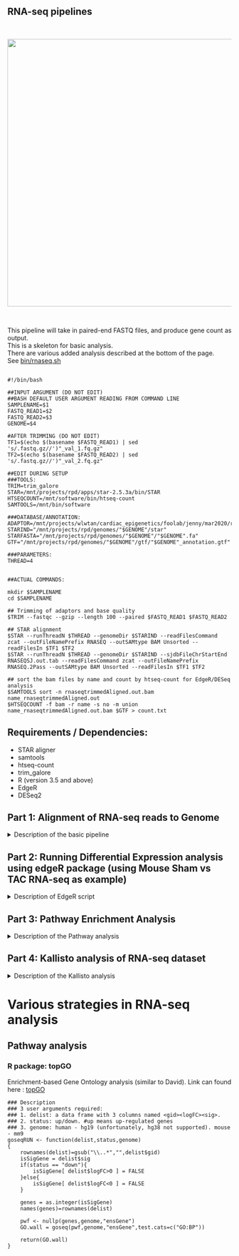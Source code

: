 ## RNA-seq pipelines  
<br/>  
<p align="center">
  <img height="600" src="https://github.com/lwtan90/wilsonNGS/blob/master/RNAseq/img/RNAseq_workflow.jpg">
</p>  
 
<br/>
  
This pipeline will take in paired-end FASTQ files, and produce gene count as output.  
This is a skeleton for basic analysis.  
There are various added analysis described at the bottom of the page.  
See [bin/rnaseq.sh](https://github.com/lwtan90/wilsonNGS/blob/master/RNAseq/bin/rnaseq.sh)  


```  

#!/bin/bash

##INPUT ARGUMENT (DO NOT EDIT)
##BASH DEFAULT USER ARGUMENT READING FROM COMMAND LINE
SAMPLENAME=$1
FASTQ_READ1=$2
FASTQ_READ2=$3
GENOME=$4

#AFTER TRIMMING (DO NOT EDIT)
TF1=$(echo $(basename $FASTQ_READ1) | sed 's/.fastq.gz//')"_val_1.fq.gz"
TF2=$(echo $(basename $FASTQ_READ2) | sed 's/.fastq.gz//')"_val_2.fq.gz"

##EDIT DURING SETUP
###TOOLS:
TRIM=trim_galore
STAR=/mnt/projects/rpd/apps/star-2.5.3a/bin/STAR
HTSEQCOUNT=/mnt/software/bin/htseq-count
SAMTOOLS=/mnt/bin/software

###DATABASE/ANNOTATION:
ADAPTOR=/mnt/projects/wlwtan/cardiac_epigenetics/foolab/jenny/mar2020/rnaseq/analysis_adaptor/illumina.fa
STARIND="/mnt/projects/rpd/genomes/"$GENOME"/star"
STARFASTA="/mnt/projects/rpd/genomes/"$GENOME"/"$GENOME".fa"
GTF="/mnt/projects/rpd/genomes/"$GENOME"/gtf/"$GENOME"_annotation.gtf"

###PARAMETERS:
THREAD=4


##ACTUAL COMMANDS:

mkdir $SAMPLENAME
cd $SAMPLENAME

## Trimming of adaptors and base quality
$TRIM --fastqc --gzip --length 100 --paired $FASTQ_READ1 $FASTQ_READ2

## STAR alignment
$STAR --runThreadN $THREAD --genomeDir $STARIND --readFilesCommand zcat --outFileNamePrefix RNASEQ --outSAMtype BAM Unsorted --readFilesIn $TF1 $TF2
$STAR --runThreadN $THREAD --genomeDir $STARIND --sjdbFileChrStartEnd RNASEQSJ.out.tab --readFilesCommand zcat --outFileNamePrefix RNASEQ.2Pass --outSAMtype BAM Unsorted --readFilesIn $TF1 $TF2

## sort the bam files by name and count by htseq-count for EdgeR/DESeq analysis
$SAMTOOLS sort -n rnaseqtrimmedAligned.out.bam name_rnaseqtrimmedAligned.out
$HTSEQCOUNT -f bam -r name -s no -m union name_rnaseqtrimmedAligned.out.bam $GTF > count.txt

```  
  
## Requirements / Dependencies:  
- STAR aligner  
- samtools  
- htseq-count  
- trim_galore  
- R (version 3.5 and above)  
- EdgeR  
- DESeq2  
 
  
 
## Part 1: Alignment of RNA-seq reads to Genome
<details>  
<summary> Description of the basic pipeline </summary>  

#### 1. **Trimming of the reads before mapping**  

```
$TRIM --fastqc --gzip --length 100 --paired $FASTQ_READ1 $FASTQ_READ2  

```  

Input files:  
```  
a. FASTQ_READ1 = FASTQ File Read 1  
b. FASTQ_READ2 = FASTQ File Read 2  
```  



  
This command trim the reads:  
a. base quality  
b. adaptors / index  
  
  
   
#### 2. **Mapping of sequencing reads**  
```
$STAR --runThreadN $THREAD --outFileNamePrefix rnaseqtrimmed --outSAMtype BAM Unsorted --genomeDir $STARIND --readFilesCommand zcat --readFilesIn $TF1 $TF2
```  


Input files:  
```
a. TF1 (trimmed fastq file R1)  
b. TF2 (trimmed fastq file R2)  
c. $STARIND = indices required for the mapping of sequencing reads.  

```

The details on various parameters can be found [here](https://github.com/alexdobin/STAR).
  
Running LOG:
```
Mar 13 23:10:09 ..... started STAR run  
Mar 13 23:10:10 ..... loading genome  
Mar 13 23:11:59 ..... started mapping  
Mar 14 02:11:40 ..... finished successfully  
```

  
#### 3. **Generation of RAW gene count using htseq-count**
```
$SAMTOOLS sort -n rnaseqtrimmedAligned.out.bam name_rnaseqtrimmedAligned.out
```   

Input files:
```
a. BAM file (sorted by read name / position )  
b. GTF files  
```

Output file (you need this for most analysis)
```
Filename: count.txt (gene count needed for EdgeR / DESeq)  
Format:  
<Gene ID> <unnormalized count>  
Example:
ENSMUSG00000093369.1	0  
ENSMUSG00000093370.1	3  
ENSMUSG00000093371.1	15  
ENSMUSG00000093373.1	0  
ENSMUSG00000093374.1	0  
__no_feature	9269724  
__ambiguous	97362  
__too_low_aQual	0  
__not_aligned	0  
__alignment_not_unique	3113139  

```
  
Description of the last 5 lines of each files:  
__no_feature: reads (or read pairs) which could not be assigned to any feature   
__ambiguous:  reads (or read pairs) which could have been assigned to more than one feature  
__too_low_aQual: reads (or read pairs) which were skipped due to the -a option  
__not_aligned: reads (or read pairs) in the SAM file without alignment  
__alignment_not_unique: reads (or read pairs) with more than one reported alignment.  
  
  
Running LOG:  
```
...  
31700000 SAM alignment record pairs processed.  
31800000 SAM alignment record pairs processed.  
31900000 SAM alignment record pairs processed.  
32000000 SAM alignment record pairs processed.  
32100000 SAM alignment record pairs processed.  
32200000 SAM alignment record pairs processed.  
32300000 SAM alignment record pairs processed.  
32400000 SAM alignment record pairs processed.  
32500000 SAM alignment record pairs processed.  
32600000 SAM alignment record pairs processed.  
32700000 SAM alignment record pairs processed.  
32800000 SAM alignment record pairs processed.  
32889607 SAM alignment pairs processed.  
```
  
</details>  
  
  
 
  
## Part 2: Running Differential Expression analysis using edgeR package (using Mouse Sham vs TAC RNA-seq as example)  
<details>  
<summary> Description of EdgeR script </summary>  

  

The differential analysis starts here:  
```
Rscript-3.5.1 edgeR.r <control group> < treatment group>  
```

   
###  Input  
Input file: countfile.txt (hard-coded for now)      
This file is a tab-delimited text file with 3 columns. Header is optional.    
| Column   | Description |
| -------- | ----------- |
| Column 1 | full path to the count file generated by htseq-count |
| Column 2 | sample id                                            |
| Column 3 | condition/grouping information used for DE analysis  |  
  
Example countfile.txt:  
| countfile | sampleid | group |
| --- | --- | --- |
| RMH3869_count.txt | RMH3869 | TAC |
| RMH3871_count.txt | RMH3871 | SHAM |
| RMH3872_count.txt | RMH3872 | TAC |
| RMH3874_count.txt | RMH3874 | SHAM |
| RMH3875_count.txt | RMH3875 | TAC |
| RMH3877_count.txt | RMH3877 | SHAM |

      

### Command  
I usualy run my R script on linux command line. You can also modify the script to make it work on Rstudio or any IDE.  
The command line will require two user arguments for this particular script. These arguments are the sample groupings. In my case, it will be SHAM and TAC.  
I am using R version 3.5.1.  
```
Rscript-3.5.1 single_edgeR.r SHAM TAC
```  

  
### R script (You can copy this into your RStudio if you are not running on linux like me. Dont use single_edgeR.r in that case.)  
This is the skeleton of generic edgeR analysis. You can start with this script first and slowly add/edit according to your experimental designs.  
  

```
filelist = read.table("countfile.txt")
names(filelist)=c("filename","sample","group")
gene2biotype = read.table("/mnt/projects/wlwtan/cardiac_epigenetics/pipeline/rnaseq_pipeline/resource/mm9/mm9_gene2biotype.txt")  
names(gene2biotype)=c("id","hgnc","biotype")  
data = readDGE(file=filelist$filename,group=filelist$group,labels=filelist$sample)  
design = model.matrix(~0+filelist$group)  
filter = apply(data$counts,1,function(x) length(x[x>5])>=2)
filtered = data$counts[ filter, ]
y = DGEList(counts = as.matrix(filtered), group=filelist$group )  
y = calcNormFactors(y)  
y = estimateDisp(y, design)  
fit = glmFit(y,design)
lrt21 = glmLRT(fit,contrast=c(-1,1))  
k21 = as.data.frame(topTags(lrt21,n=10000000))  
k21$hgnc = gene2biotype$hgnc[match(rownames(k21),gene2biotype$id)]  
k21$biotype = gene2biotype$biotype[match(rownames(k21),gene2biotype$id)]  
write.table(k21,file="de_SHAM_TAC.txt",sep="\t",quote=FALSE)  


```
  

### Output of single_edgeR.r   
The R script will generate a few output files.  

1. de_SHAM_TAC.txt  
This is the output of differential gene expression test performed by edgeR. Although there is no definite cut-off to define significance, I use abs(log2FC)>0.5, FDR<0.05 and avg FPKM>1 as a cut-off for significant DEGs. The columns are:  


| Column | Description            |
| :------: | -----------            |
| 1      | GENCODE Gene ID        |
| 2      | log2FC (Group2/Group1) |
| 3 | logCPM across the samples |
| 4 | Test statistics (loglikelihodd) |
| 5 | P-value |
| 6 | FDR |
| 7 | Gene Symbol / HGNC |
| 8 | Biotype |
| 9-whatever | FPKM of all samples |


2. Scatterplot (scatterplot_withtext_SHAM_TAC.png)  
One of the plots that we can look at is scatterplot that represents the correlation between the two conditions (SHAM and TAC). The x-axis in the graph below shows average FPKM of SHAM cardiomyocytes and the y-axis shows average FPKM of TAC cardiomyocytes.  

<p align="center">
  <img height="400" src="https://github.com/lwtan90/wilsonNGS/blob/master/RNAseq/testdata/SHAMTAC/scatterplot_withtext_SHAM_TAC.png">
</p>  




3. Volcano Plot (volcanoplot_withtext_SHAM_TAC.png)  

<p align="center">
  <img height="400" src="https://github.com/lwtan90/wilsonNGS/blob/master/RNAseq/testdata/SHAMTAC/volcanoplot_withtext_SHAM_TAC.png">
</p>  
<br />

4. Unsupervised clustering based on DEGs  
<p align="center">
  <img height="400" src="https://github.com/lwtan90/wilsonNGS/blob/master/RNAseq/testdata/SHAMTAC/degene_heatmap_SHAM_TAC.png">
</p>  
<br />  

5. PCA analysis based on DEGs
<p align="center">
  <img height="400" src="https://github.com/lwtan90/wilsonNGS/blob/master/RNAseq/testdata/SHAMTAC/degenepca_SHAM_TAC.png">
</p>  
</details>  
  

  

## Part 3: Pathway Enrichment Analysis  
<details>  
<summary> Description of the Pathway analysis </summary>  

### 1. Gene-set Enrichment Analysis (GSEA)  

```
Rscript-3.5.1 fgsea.r de_SHAM_TAC.txt
```  
The analysis was done by using FGSEA R package.  
GSEA analysis takes the logFC / test statistics / pvalue from all the genes in the dataset, and try to find the pathways which are differentially expressed collectively.  

  
Upregulated Pathways:  
  
| pathway | pval | padj | ES | NES |
| :--- | :--: | :--: | :--: | :--: |
| GO_COLLAGEN_TRIMER | 0 | 0.0079 | 0.8466 | 2.682 |
| GO_EXTRACELLULAR_MATRIX_COMPONENT | 0 | 0.0079 | 0.7538 | 2.6497 |
| GO_PROTEINACEOUS_EXTRACELLULAR_MATRIX | 0 | 0.0079 | 0.7161 | 2.6478 |
| GO_EXTRACELLULAR_STRUCTURE_ORGANIZATION | 0 | 0.0079 | 0.7128 | 2.6383 |
| GO_EXTRACELLULAR_MATRIX_BINDING | 0 | 0.0079 | 0.8044 | 2.6162 |
| GO_EXTRACELLULAR_MATRIX_STRUCTURAL_CONSTITUENT | 0 | 0.0079 | 0.8255 | 2.6064 |
| GO_EXTRACELLULAR_MATRIX | 0 | 0.0079 | 0.6939 | 2.6011 |
| GO_BASEMENT_MEMBRANE | 0 | 0.0079 | 0.7501 | 2.5799 |
| GO_COLLAGEN_BINDING | 0 | 0.0079 | 0.7807 | 2.564 |
  
  
Downregulated Pathways:  
  

| pathway | pval | padj | ES | NES |
| :--- | :--: | :--: | :--: | :--: |
| GO_MITOCHONDRIAL_ATP_SYNTHESIS_COUPLED_PROTON_TRANSPORT | 0 | 0.0143 | -0.7478 | -2.3421 |
| GO_PROTON_TRANSPORTING_ATP_SYNTHASE_COMPLEX | 0 | 0.0148 | -0.6904 | -2.2669 |
| GO_BRANCHED_CHAIN_AMINO_ACID_METABOLIC_PROCESS | 0 | 0.0148 | -0.6333 | -2.0795 |
| GO_PHOTORECEPTOR_CELL_MAINTENANCE | 0 | 0.016 | -0.5669 | -1.9882 |
| GO_MALE_MEIOSIS | 0 | 0.016 | -0.5459 | -1.9145 |
| GO_NADH_DEHYDROGENASE_ACTIVITY | 0 | 0.0172 | -0.6156 | -2.2153 |
| GO_MITOCHONDRIAL_ELECTRON_TRANSPORT_NADH_TO_UBIQUINONE | 0 | 0.0179 | -0.6089 | -2.2264 |
| GO_NADH_DEHYDROGENASE_COMPLEX | 0 | 0.0179 | -0.5823 | -2.1291 |
| GO_FATTY_ACID_BETA_OXIDATION | 0 | 0.0183 | -0.4836 | -1.8241 |

<br/>
  
  
### 2. Over-representation Analysis (Enrichment-based) Pathway analysis  

```
Rscript-3.5.1 goseq.r de_SHAM_TAC.txt  
```
The list of differentially expressed genes will be supplied to check for enrichment in a specific geneset or pathway or ontology. The package used here is GOseq. Alternatively, there are also a couple of online free tools that you can use such as David / Enrichr.    

Ontology terms enriched in up-regulated genes:   

| category | over_represented_pvalue | numDEInCat | numInCat | term | ontology |
| :---: | :---: | :---: | :---: | :---: | :---: |
| GO_0030198 | 1.59289631513099e-29 | 58 | 165 | extracellular matrix organization | BP |
| GO_0043062 | 7.25401577545077e-28 | 61 | 198 | extracellular structure organization | BP |
| GO_0007155 | 7.52728027032633e-28 | 130 | 786 | cell adhesion | BP |
| GO_0022610 | 1.89458381420028e-27 | 130 | 794 | biological adhesion | BP |
| GO_0009653 | 1.3895959294514e-21 | 202 | 1808 | anatomical structure morphogenesis | BP |
| GO_0016477 | 4.586619274943e-19 | 127 | 959 | cell migration | BP |
| GO_0001525 | 4.8894400795615e-19 | 72 | 391 | angiogenesis | BP |
| GO_0035295 | 5.83669120066987e-19 | 112 | 791 | tube development | BP |
| GO_0035239 | 9.56339723145197e-19 | 99 | 657 | tube morphogenesis | BP |
| GO_0048870 | 1.80505175084392e-18 | 130 | 1017 | cell motility | BP |


  
 
  
Ontology terms enriched in down-regulated genes:  

| category | over_represented_pvalue | numDEInCat | numInCat | term | ontology |
| :---: | :---: | :---: | :---: | :---: | :---: |
| GO_0044281 | 3.98227858592603e-08 | 71 | 1325 | small molecule metabolic process | BP |
| GO_0006635 | 3.60003697030415e-07 | 11 | 58 | fatty acid beta-oxidation | BP |
| GO_0016054 | 9.25408023716837e-07 | 17 | 154 | organic acid catabolic process | BP |
| GO_0046395 | 9.25408023716837e-07 | 17 | 154 | carboxylic acid catabolic process | BP |
| GO_0009062 | 1.15898676473624e-06 | 12 | 78 | fatty acid catabolic process | BP |
| GO_0008016 | 1.25401426261223e-06 | 16 | 137 | regulation of heart contraction | BP |
| GO_0043436 | 2.97533226290676e-06 | 40 | 668 | oxoacid metabolic process | BP |
| GO_0006082 | 3.93851000867858e-06 | 40 | 676 | organic acid metabolic process | BP |
| GO_0044242 | 4.12629854308222e-06 | 15 | 136 | cellular lipid catabolic process | BP |
| GO_0072329 | 4.19219279151121e-06 | 12 | 88 | monocarboxylic acid catabolic process | BP |
  
  
</details>  
  



## Part 4: Kallisto analysis of RNA-seq dataset  
<details>  
<summary> Description of the Kallisto analysis </summary>  
</details>  

  
# Various strategies in RNA-seq analysis  
## Pathway analysis  
### R package: topGO  
Enrichment-based Gene Ontology analysis (similar to David).
Link can found here : [topGO](https://bioconductor.org/packages/release/bioc/html/topGO.html)  
```
### Description 
### 3 user arguments required:
### 1. delist: a data frame with 3 columns named <gid><logFC><sig>. 
### 2. status: up/down. #up means up-regulated genes
### 3. genome: human - hg19 (unfortunately, hg38 not supported). mouse - mm9
goseqRUN <- function(delist,status,genome)
{
	rownames(delist)=gsub("\\..*","",delist$gid)
	isSigGene = delist$sig
	if(status == "down"){
		isSigGene[ delist$logFC>0 ] = FALSE
	}else{
		isSigGene[ delist$logFC<0 ] = FALSE
	}

	genes = as.integer(isSigGene)
	names(genes)=rownames(delist)

	pwf <- nullp(genes,genome,"ensGene")
	GO.wall = goseq(pwf,genome,"ensGene",test.cats=c("GO:BP"))

	return(GO.wall)
}
```  

